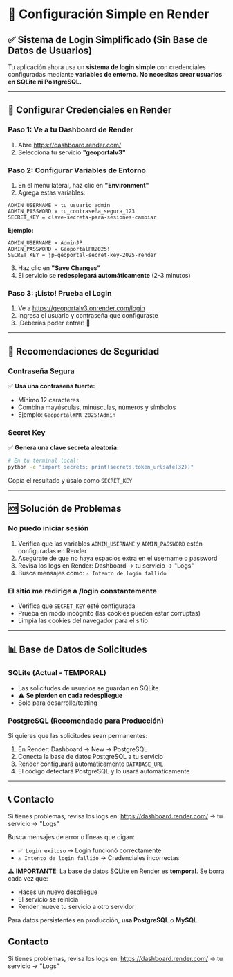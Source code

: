 # 🚀 Configuración Simple en Render

## ✅ Sistema de Login Simplificado (Sin Base de Datos de Usuarios)

Tu aplicación ahora usa un **sistema de login simple** con credenciales configuradas mediante **variables de entorno**. 
**No necesitas crear usuarios en SQLite ni PostgreSQL.**

---

## 📝 Configurar Credenciales en Render

### Paso 1: Ve a tu Dashboard de Render
1. Abre https://dashboard.render.com/
2. Selecciona tu servicio **"geoportalv3"**

### Paso 2: Configurar Variables de Entorno
1. En el menú lateral, haz clic en **"Environment"**
2. Agrega estas variables:

```
ADMIN_USERNAME = tu_usuario_admin
ADMIN_PASSWORD = tu_contraseña_segura_123
SECRET_KEY = clave-secreta-para-sesiones-cambiar
```

**Ejemplo:**
```
ADMIN_USERNAME = AdminJP
ADMIN_PASSWORD = GeoportalPR2025!
SECRET_KEY = jp-geoportal-secret-key-2025-render
```

3. Haz clic en **"Save Changes"**
4. El servicio se **redesplegará automáticamente** (2-3 minutos)

### Paso 3: ¡Listo! Prueba el Login
1. Ve a https://geoportalv3.onrender.com/login
2. Ingresa el usuario y contraseña que configuraste
3. ¡Deberías poder entrar! 🎉

---

## 🔐 Recomendaciones de Seguridad

### Contraseña Segura
✅ **Usa una contraseña fuerte:**
- Mínimo 12 caracteres
- Combina mayúsculas, minúsculas, números y símbolos
- Ejemplo: `Geoportal#PR_2025!Admin`

### Secret Key
✅ **Genera una clave secreta aleatoria:**
```bash
# En tu terminal local:
python -c "import secrets; print(secrets.token_urlsafe(32))"
```
Copia el resultado y úsalo como `SECRET_KEY`

---

## 🆘 Solución de Problemas

### No puedo iniciar sesión
1. Verifica que las variables `ADMIN_USERNAME` y `ADMIN_PASSWORD` estén configuradas en Render
2. Asegúrate de que no haya espacios extra en el username o password
3. Revisa los logs en Render: Dashboard → tu servicio → "Logs"
4. Busca mensajes como: `⚠️ Intento de login fallido`

### El sitio me redirige a /login constantemente
- Verifica que `SECRET_KEY` esté configurada
- Prueba en modo incógnito (las cookies pueden estar corruptas)
- Limpia las cookies del navegador para el sitio

---

## 📊 Base de Datos de Solicitudes

### SQLite (Actual - TEMPORAL)
- Las solicitudes de usuarios se guardan en SQLite
- ⚠️ **Se pierden en cada redespliegue**
- Solo para desarrollo/testing

### PostgreSQL (Recomendado para Producción)
Si quieres que las solicitudes sean permanentes:
1. En Render: Dashboard → New → PostgreSQL
2. Conecta la base de datos PostgreSQL a tu servicio
3. Render configurará automáticamente `DATABASE_URL`
4. El código detectará PostgreSQL y lo usará automáticamente

---

## 📞 Contacto

Si tienes problemas, revisa los logs en:
https://dashboard.render.com/ → tu servicio → "Logs"

Busca mensajes de error o líneas que digan:
- `✅ Login exitoso` → Login funcionó correctamente
- `⚠️ Intento de login fallido` → Credenciales incorrectas

⚠️ **IMPORTANTE**: La base de datos SQLite en Render es **temporal**. Se borra cada vez que:
- Haces un nuevo despliegue
- El servicio se reinicia
- Render mueve tu servicio a otro servidor

Para datos persistentes en producción, **usa PostgreSQL** o **MySQL**.

## Contacto

Si tienes problemas, revisa los logs en:
https://dashboard.render.com/ → tu servicio → "Logs"
